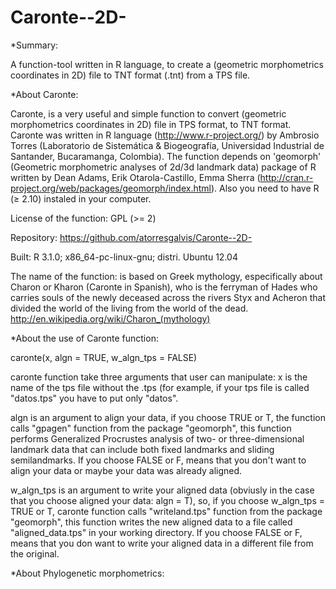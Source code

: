 Caronte--2D-
============

*Summary:

A function-tool written in R language, to create a (geometric morphometrics coordinates in 2D) file to TNT format
(.tnt) from a TPS file. 


*About Caronte:

Caronte, is a very useful and simple function to convert (geometric morphometrics coordinates in 2D) file in TPS format, to TNT format. Caronte was written in R language (http://www.r-project.org/) by Ambrosio Torres (Laboratorio
de Sistemática & Biogeografía, Universidad Industrial de Santander, Bucaramanga, Colombia).
The function depends on 'geomorph' (Geometric morphometric analyses of 2d/3d landmark data) package of R written 
by Dean Adams, Erik Otarola-Castillo, Emma Sherra (http://cran.r-project.org/web/packages/geomorph/index.html).
Also you need to have R (≥ 2.10) instaled in your computer.

License of the function: GPL (>= 2)

Repository: https://github.com/atorresgalvis/Caronte--2D-

Built: R 3.1.0; x86_64-pc-linux-gnu; distri. Ubuntu 12.04

The name of the function: is based on Greek mythology, especifically about Charon or Kharon (Caronte in Spanish), who
is the ferryman of Hades who carries souls of the newly deceased across the rivers Styx and Acheron that divided the world of the living from the world of the dead. http://en.wikipedia.org/wiki/Charon_(mythology)



*About the use of Caronte function:

caronte(x, algn = TRUE, w_algn_tps = FALSE) 

caronte function take three arguments that user can manipulate: 
x is the name of the tps file without the .tps (for 
example, if your tps file is called "datos.tps" you have to put only "datos". 

algn is an argument to align your data, if you choose TRUE or T, the function calls "gpagen" function from the package "geomorph", this function  performs Generalized Procrustes analysis of two- or three-dimensional landmark data that can include both fixed landmarks and sliding semilandmarks.
If you choose FALSE or F, means that you don't want to align your data or maybe your data was already aligned.

w_algn_tps is an argument to write your aligned data (obviusly in the case that you choose aligned your data: algn = T), so, if you choose w_algn_tps = TRUE or T, caronte function calls "writeland.tps" function from the package "geomorph", this function writes the new aligned data to a file called "aligned_data.tps" in your working directory.
If you choose FALSE or F, means that you don want to write your aligned data in a different file from the original.






*About Phylogenetic morphometrics:
